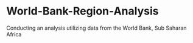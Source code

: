 # World-Bank-Region-Analysis
Conducting an analysis utilizing data from the World Bank, Sub Saharan Africa
